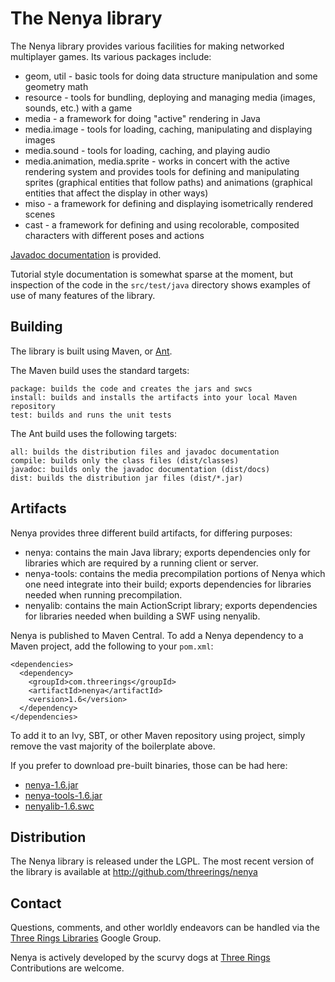 The Nenya library
=================

The Nenya library provides various facilities for making networked multiplayer
games. Its various packages include:

* geom, util - basic tools for doing data structure manipulation and some
  geometry math
* resource - tools for bundling, deploying and managing media (images,
  sounds, etc.) with a game
* media - a framework for doing "active" rendering in Java
* media.image - tools for loading, caching, manipulating and displaying images
* media.sound - tools for loading, caching, and playing audio
* media.animation, media.sprite - works in concert with the active
  rendering system and provides tools for defining and manipulating
  sprites (graphical entities that follow paths) and animations
  (graphical entities that affect the display in other ways)
* miso - a framework for defining and displaying isometrically rendered scenes
* cast - a framework for defining and using recolorable, composited
  characters with different poses and actions

[Javadoc documentation](http://threerings.github.com/nenya/apidocs/) is provided.

Tutorial style documentation is somewhat sparse at the moment, but inspection
of the code in the `src/test/java` directory shows examples of use of many
features of the library.

Building
--------

The library is built using Maven, or [Ant](http://ant.apache.org/).

The Maven build uses the standard targets:

    package: builds the code and creates the jars and swcs
    install: builds and installs the artifacts into your local Maven repository
    test: builds and runs the unit tests

The Ant build uses the following targets:

    all: builds the distribution files and javadoc documentation
    compile: builds only the class files (dist/classes)
    javadoc: builds only the javadoc documentation (dist/docs)
    dist: builds the distribution jar files (dist/*.jar)

Artifacts
---------

Nenya provides three different build artifacts, for differing purposes:

* nenya: contains the main Java library; exports dependencies only for
  libraries which are required by a running client or server.
* nenya-tools: contains the media precompilation portions of Nenya which one
  need integrate into their build; exports dependencies for libraries needed
  when running precompilation.
* nenyalib: contains the main ActionScript library; exports dependencies for
  libraries needed when building a SWF using nenyalib.

Nenya is published to Maven Central. To add a Nenya dependency to a
Maven project, add the following to your `pom.xml`:

    <dependencies>
      <dependency>
        <groupId>com.threerings</groupId>
        <artifactId>nenya</artifactId>
        <version>1.6</version>
      </dependency>
    </dependencies>

To add it to an Ivy, SBT, or other Maven repository using project, simply
remove the vast majority of the boilerplate above.

If you prefer to download pre-built binaries, those can be had here:

* [nenya-1.6.jar](http://repo2.maven.org/maven2/com/threerings/nenya/1.6/nenya-1.6.jar)
* [nenya-tools-1.6.jar](http://repo2.maven.org/maven2/com/threerings/nenya-tools/1.6/nenya-tools-1.6.jar)
* [nenyalib-1.6.swc](http://repo2.maven.org/maven2/com/threerings/nenyalib/1.6/nenyalib-1.6.swc)

Distribution
------------

The Nenya library is released under the LGPL. The most recent version of the
library is available at http://github.com/threerings/nenya

Contact
-------

Questions, comments, and other worldly endeavors can be handled via the [Three
Rings Libraries](http://groups.google.com/group/ooo-libs) Google Group.

Nenya is actively developed by the scurvy dogs at
[Three Rings](http://www.threerings.net) Contributions are welcome.
